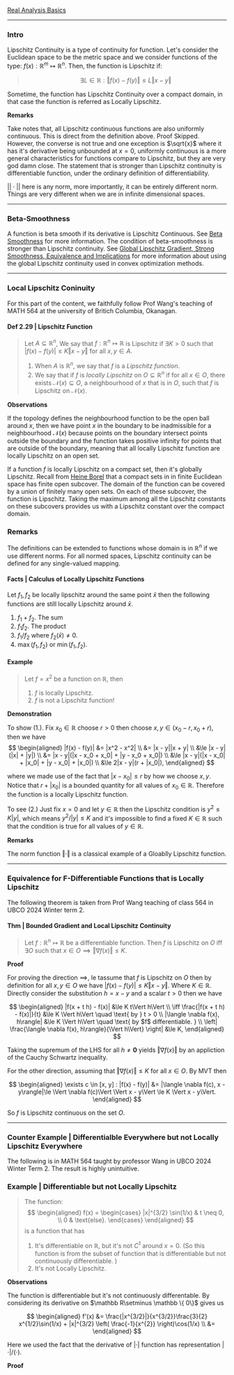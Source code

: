 [Real Analysis Basics](Real%20Analysis%20Basics.md)

---
### **Intro**

Lipschitz Continuity is a type of continuity for function. Let's consider the Euclidean space to be the metric space and we consider functions of the type: $f(x):\mathbb{R}^m\mapsto \mathbb{R}^n$. Then, the function is Lipschitz if: 

> $$
> \exists L\in \mathbb{R}: \Vert f(x) - f(y)\Vert \le L \Vert x - y\Vert
> $$

Sometime, the function has Lipschitz Continuity over a compact domain, in that case the function is referred as Locally Lipschitz. 

**Remarks**

Take notes that, all Lipschitz continuous functions are also uniformly continuous. 
This is direct from the definition above. 
Proof Skipped. However, the converse is not true and one exception is $\sqrt{x}$ where it has it's derivative being unbounded at $x = 0$, uniformly continuous is a more general characteristics for functions compare to Lipschitz, but they are very god damn close. The statement that is stronger than Lipschitz continuity is differentiable function, under the ordinary definition of differentiability. 

$||\cdot||$ here is any norm, more importantly, it can be entirely different norm. Things are very different when we are in infinite dimensional spaces. 


---
### **Beta-Smoothness**

A function is beta smooth if its derivative is Lipschitz Continuous.  See [Beta Smoothness](Beta%20Smoothness.md) for more information. 
The condition of beta-smoothness is stronger than Lipschitz continuity.
See [Global Lipschitz Gradient, Strong Smoothness, Equivalence and Implications](Global%20Lipschitz%20Gradient,%20Strong%20Smoothness,%20Equivalence%20and%20Implications.md) for more information about using the global Lipschitz continuity used in convex optimization methods. 


---
### **Local Lipschitz Coninuity**

For this part of the content, we faithfully follow Prof Wang's teaching of MATH 564 at the university of Britich Columbia, Okanagan. 

#### **Def 2.29 | Lipschitz Function**

> Let $A\subseteq \mathbb R^n$, We say that $f: \mathbb R^n \mapsto \mathbb R$ is Lipschitz if $\exists K > 0$ such that $|f(x)  - f(y)| \le K\Vert x - y\Vert$ for all $x, y \in  A$. 
> 1. When $A$ is $\mathbb R^n$, we say that $f$ is a *Lipschitz function*. 
> 2. We say that if $f$ is *locally Lipschitz* on $O \subseteq \mathbb R^n$ if for all $x \in O$, there exists $\mathcal N(x) \subseteq O$, a neighbourhood of $x$ that is in $O$, such that $f$ is Lipschitz on $\mathcal N(x)$. 


**Observations**

If the topology defines the neighbourhood function to be the open ball around $x$, then we have point $x$ in the boundary to be inadmissible for a neighbourhood $\mathcal N(x)$ because points on the boundary intersect points outside the boundary and the function takes positive infinity for points that are outside of the boundary, meaning that all locally Lipschitz function are locally Lipschitz on an open set. 

If a function $f$ is locally Lipschitz on a compact set, then it's globally Lipschitz. 
Recall from [Heine Borel](Heine%20Borel.md) that a compact sets in in finite Euclidean space has finite open subcover. 
The domain of the function can be covered by a union of finitely many open sets. 
On each of these subcover, the function is Lipschitz. 
Taking the maximum among all the Lipschitz constants on these subcovers provides us with a Lipschitz constant over the compact domain. 

### **Remarks**

The definitions can be extended to functions whose domain is in $\mathbb R^n$ if we use different norms. 
For all normed spaces, Lipschitz continuity can be defined for any single-valued mapping. 

#### **Facts | Calculus of Locally Lipschitz Functions**
Let $f_1, f_2$ be locally lipschitz around the same point $\bar x$ then the following functions are still locally Lipschitz around $\bar x$. 
1. $f_1 + f_2$. The sum 
2. $f_1f_2$. The product
3. $f_1 / f_2$ where $f_2(\bar x)\neq 0$. 
4. $\max(f_1, f_2)$ or $\min(f_1, f_2)$. 




#### **Example**

> Let $f = x^2$ be a function on $\mathbb R$, then 
> 1. $f$ is locally Lipschitz. 
> 2. $f$ is not a Lipschitz function! 

**Demonstration**

To show (1.).
Fix $x_0 \in \mathbb R$ choose $r > 0$ then choose $x, y \in (x_0 - r, x_0 + r)$, then we have 
$$
\begin{aligned}
    |f(x) - f(y)| &= |x^2 - x^2|
    \\
    &= |x - y||x + y|
    \\
    &\le |x - y|(|x| + |y|) 
    \\
    &= |x - y|(|x - x_0 + x_0| + |y - x_0 + x_0|)
    \\
    &\le   |x - y|(|x - x_0| + |x_0| + |y - x_0| + |x_0|)
    \\
    &\le 
    2|x - y|(r  + |x_0|), 
\end{aligned}
$$

where we made use of the fact that $|x - x_0| \le r$ by how we choose $x, y$. 
Notice that $r + |x_0|$ is a bounded quantity for all values of $x_0 \in \mathbb R$. 
Therefore the function is a locally Lipschitz function. 

To see (2.)
Just fix $x = 0$ and let $y\in \mathbb R$  then the Lipschitz condition is $y^2 \le K|y|$, which means $y^2/|y| \le K$ and it's impossible to find a fixed $K \in \mathbb R$ such that the condition is true for all values of $y \in \mathbb R$. 

**Remarks**

The norm function $\Vert \cdot\Vert$ is a classical example of a Gloablly Lipschitz function. 

----
### **Equivalence for F-Differentiable Functions that is Locally Lipschitz**

The following theorem is taken from Prof Wang teaching of class 564 in UBCO 2024 Winter term 2. 

#### **Thm | Bounded Gradient and Local Lipschitz Continuity**
> Let $f: \mathbb  R^n \mapsto \mathbb R$ be a differentiable function. Then $f$ is Lipschitz on $O$ iff $\exists O$ such that $x \in O \implies \Vert \nabla f(x)\Vert\le K$. 

**Proof**

For proving the direction $\implies$, le tassume that $f$ is Lipschitz on $O$ then by definition for all $x, y \in O$ we have $|f(x) - f(y)| \le K \Vert x - y\Vert$. 
Where $K \in \mathbb R$. 
Directly consider the substitution $h = x - y$ and a scalar $t > 0$ then we have

$$
\begin{aligned}
    |f(x + t h) - f(x)| &\le K t\Vert h\Vert
    \\
    \iff 
    \frac{|f(x + t h) - f(x)|}{t} &\le K \Vert h\Vert \quad \text{ by } t > 0
    \\
    |\langle \nabla f(x), h\rangle| &\le K \Vert h\Vert \quad \text{ by $f$ differentiable. }
    \\
    \left|
        \frac{\langle \nabla f(x), h\rangle}{\Vert h\Vert}
    \right| &\le K, 
\end{aligned}
$$

Taking the supremum of the LHS for all $h \neq \mathbf 0$ yields $\Vert \nabla f(x)\Vert$ by an appliction of the Cauchy Schwartz inequality. 

For the other direction, assuming that $\Vert \nabla f(x)\Vert \le K$ for all $x \in O$. 
By MVT then 

$$
\begin{aligned}
    \exists c \in [x, y] : |f(x) - f(y)| &= |\langle \nabla f(c), x - y\rangle|\le 
    \Vert \nabla f(c)\Vert \Vert x - y\Vert \le K \Vert x - y\Vert. 
\end{aligned}
$$

So $f$ is Lipschitz continuous on the set $O$. 


---
### **Counter Example | Differentialble Everywhere but not Locally Lipschitz Everywhere**

The following is in MATH 564 taught by professor Wang in UBCO 2024 Winter Term 2. 
The result is highly unintuitive. 

### **Example | Differentiable but not Locally Lipschitz**

> The function: 
> $$
> \begin{aligned}
>     f(x) =
>     \begin{cases}
>         |x|^{3/2} \sin(1/x) & t \neq 0, 
>         \\
>         0 & \text{else}. 
>     \end{cases}
> \end{aligned}
> $$
> is a function that has 
> 1. It's differentiable on $\mathbb R$, but it's not $C^1$ around $x = 0$. (So this function is from the subset of function that is differentiable but not continuously differentiable. )
> 2. It's not Locally Lipschitz. 

**Observations**

The function is differentiable but it's not continuously differentable. 
By considering its derivative on $\mathbb R\setminus \mathbb \{ 0\}$ gives us

$$
\begin{aligned}
    f'(x) &= 
    \frac{|x^{3/2}|}{x^{3/2}}\frac{3}{2} x^{1/2}\sin(1/x) + 
    |x|^{3/2} \left(
        \frac{-1}{x^{2}}
    \right)\cos(1/x)
    \\
    &= 
\end{aligned}
$$

Here we used the fact that the derivative of $|\cdot|$ function has representation $|\cdot|/(\cdot)$. 


**Proof**



